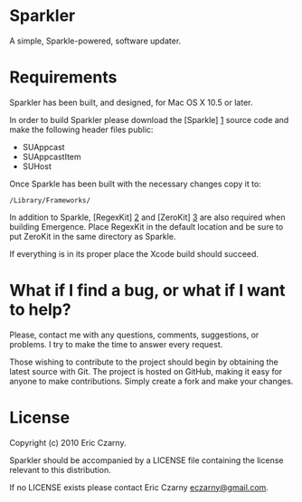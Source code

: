 # Sparkler

A simple, Sparkle-powered, software updater.

# Requirements

Sparkler has been built, and designed, for Mac OS X 10.5 or later.

In  order  to  build  Sparkler please download the [Sparkle] [1] source code and
make the following header files public:

  * SUAppcast
  * SUAppcastItem
  * SUHost

Once Sparkle has been built with the necessary changes copy it to:

    /Library/Frameworks/

In  addition to Sparkle, [RegexKit] [2] and [ZeroKit] [3] are also required when
building  Emergence.  Place  RegexKit in the default location and be sure to put
ZeroKit in the same directory as Sparkle.

If everything is in its proper place the Xcode build should succeed.

# What if I find a bug, or what if I want to help?

Please, contact me with any questions, comments, suggestions, or problems. I try
to make the time to answer every request.

Those  wishing to contribute to the project should begin by obtaining the latest
source  with  Git. The project is hosted on GitHub, making it easy for anyone to
make contributions. Simply create a fork and make your changes.

# License

Copyright (c) 2010 Eric Czarny.

Sparkler should be accompanied by a LICENSE file containing the license relevant
to this distribution.

If no LICENSE exists please contact Eric Czarny <eczarny@gmail.com>.

[1]: http://sparkle.andymatuschak.org
[2]: http://regexkit.sourceforge.net
[3]: http://github.com/eczarny/zerokit
